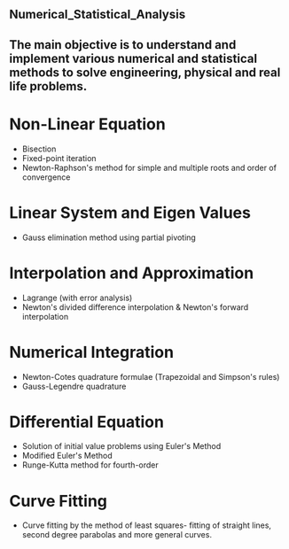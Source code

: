 ## Numerical_Statistical_Analysis
The main objective is to understand and implement various numerical and statistical methods to solve engineering, physical and real life problems.
- 
# Non-Linear Equation
- Bisection
- Fixed-point iteration
- Newton-Raphson's method for simple and multiple roots and order of convergence

# Linear System and Eigen Values
- Gauss elimination method using partial pivoting
 
# Interpolation and Approximation
- Lagrange (with error analysis)
- Newton's divided difference interpolation & Newton's forward interpolation

# Numerical Integration
- Newton-Cotes quadrature formulae (Trapezoidal and Simpson's rules)
- Gauss-Legendre quadrature

# Differential Equation
- Solution of initial value problems using Euler's Method
- Modified Euler's Method
- Runge-Kutta method for fourth-order

# Curve Fitting
- Curve fitting by the method of least squares- fitting of straight lines, second degree parabolas and more general curves.
